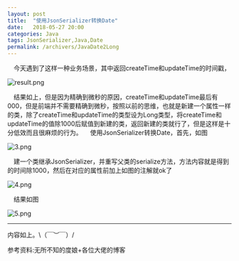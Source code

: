 ```yaml
---
layout: post
title:  "使用JsonSerializer转换Date"
date:   2018-05-27 20:00
categories: Java
tags: JsonSerializer,Java,Date
permalink: /archivers/JavaDate2Long
---
```


&emsp;今天遇到了这样一种业务场景，其中返回createTime和updateTime的时间戳，

![result.png](https://upload-images.jianshu.io/upload_images/8918083-0cab08c6e32ca172.png?imageMogr2/auto-orient/strip%7CimageView2/2/w/1240)

&emsp;结果如上，但是因为精确到微秒的原因，createTime和updateTime最后有000，但是前端并不需要精确到微秒，按照以前的思维，也就是新建一个属性一样的类，除了createTime和updateTime的类型设为Long类型，将createTime和updateTime的值除1000后赋值到新建的类，返回新建的类就行了，但是这样是十分低效而且很麻烦的行为。
&emsp;使用JsonSerializer转换Date，首先，如图

![3.png](https://upload-images.jianshu.io/upload_images/8918083-599bfbb65dcdb158.png?imageMogr2/auto-orient/strip%7CimageView2/2/w/1240)

&emsp;建一个类继承JsonSerializer<T>，并重写父类的serialize方法，方法内容就是得到的时间除1000，然后在对应的属性前加上如图的注解就ok了

![4.png](https://upload-images.jianshu.io/upload_images/8918083-9356207f05a17254.png?imageMogr2/auto-orient/strip%7CimageView2/2/w/1240)

&emsp;结果如图

![5.png](https://upload-images.jianshu.io/upload_images/8918083-0d815eaab8d1d603.png?imageMogr2/auto-orient/strip%7CimageView2/2/w/1240)

---
内容如上。\（￣︶￣）/

参考资料:无所不知的度娘+各位大佬的博客
